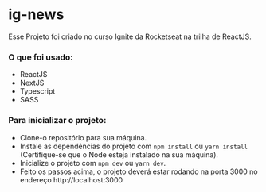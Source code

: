 # ig-news
Esse Projeto foi criado no curso Ignite da Rocketseat na trilha de ReactJS.

### O que foi usado:
* ReactJS
* NextJS
* Typescript
* SASS

### Para inicializar o projeto:
* Clone-o repositório para sua máquina.
* Instale as dependências do projeto com `npm install` ou `yarn install` (Certifique-se que o Node esteja instalado na sua máquina).
* Inicialize o projeto com `npm dev` ou `yarn dev`.
* Feito os passos acima, o projeto deverá estar rodando na porta 3000 no endereço http://localhost:3000
